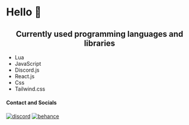 # Hello 👋

<h2 align="center">Currently used programming languages ​​and libraries</h2>

- Lua
- JavaScript
- Discord.js
- React.js
- Css
- Tailwind.css

#### Contact and Socials
<a href="https://discord.com/users/531184958199562242" target="_blank"><img alt="discord" align="center" src="https://img.shields.io/badge/-Discord-0D1117?style=flat-square&logo=discord&logoColor=white"></a>
<a href="https://www.behance.net/nikoDEV" target="_blank"><img alt="behance" align="center" src="https://img.shields.io/badge/-Behance-0D1117?style=flat-square&logo=behance&logoColor=white"></a>
